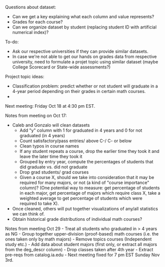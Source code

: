 Questions about dataset:
- Can we get a key explaining what each column and value represents?
- Grades for each course?
- Can we organize dataset by student (replacing student ID with artificial numerical index)?

To-do:
- Ask our respective universities if they can provide similar datasets.
- In case we're not able to get our hands on grades data from respective university, need to formulate a projet topic using similar dataset (maybe College Scorecard or State-wide assessments?)

Project topic ideas:
- Classification problem: predict whether or not student will graduate in a 4-year period depending on their grades in certain math courses.
- 

Next meeting: Friday Oct 18 at 4:30 pm EST.


Notes from meeting on Oct 17:
- Caleb and Gonzalo will clean datasets
    - Add "y" column with 1 for graduated in 4 years and 0 for not graduated (in 4 years)
    - Count satisfactory/pass entries/ above C-/ C- or below
    - Clean typos in course names
    - If any student repeats a course, drop the earlier time they took it and leave the later time they took it
    - Grouped by entry year, compute the percentages of students that did graduate vs. did not graduate
    - Drop grad students/ grad courses
    - Given a course X, should we take into consideration that it may be required for many majors, or not (a kind of "course importance" column)? (One potential way to measure: get percentage of students in each major, get percentage of majors which require class X, take a weighted average to get percentage of students which were required to take X).
- Once cleaned, others will put together visualizations of any/all statistics we can think of.
- Obtain historical grade distributions of individual math courses?

Notes from meeting Oct 29
    - Treat all students who graduated in > 4 years as NG
    - Group together upper-division (proof-based) math courses (i.e. the ones taken only by math majors)
    - Remove topics courses (Independent study etc.)
    - Add data about student majors (first only, or extract all majors from the deg_descr column)
    - Drop classes taken after 4th year
    - Extract pre-reqs from catalog.ia.edu
    - Next meeting fixed for 7 pm EST Sunday Nov 3rd.
